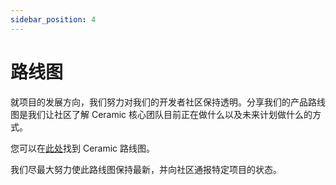 ```yaml
---
sidebar_position: 4
---
```


# 路线图

就项目的发展方向，我们努力对我们的开发者社区保持透明。分享我们的产品路线图是我们让社区了解 Ceramic 核心团队目前正在做什么以及未来计划做什么的方式。

您可以在[此处](https://threebox.notion.site/Ceramic-Roadmap-98c5414dbba245a3835cf7ea98b883d3)找到 Ceramic 路线图。

我们尽最大努力使此路线图保持最新，并向社区通报特定项目的状态。